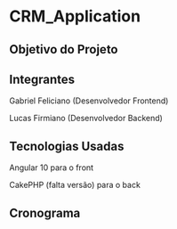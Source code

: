 # CRM_Application
## Objetivo do Projeto
## Integrantes
Gabriel Feliciano (Desenvolvedor Frontend)

Lucas Firmiano (Desenvolvedor Backend)

## Tecnologias Usadas
Angular 10 para o front

CakePHP (falta versão) para o back

## Cronograma
